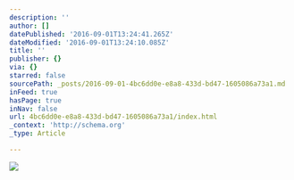 ```yaml
---
description: ''
author: []
datePublished: '2016-09-01T13:24:41.265Z'
dateModified: '2016-09-01T13:24:10.085Z'
title: ''
publisher: {}
via: {}
starred: false
sourcePath: _posts/2016-09-01-4bc6dd0e-e8a8-433d-bd47-1605086a73a1.md
inFeed: true
hasPage: true
inNav: false
url: 4bc6dd0e-e8a8-433d-bd47-1605086a73a1/index.html
_context: 'http://schema.org'
_type: Article

---
```

![](https://the-grid-user-content.s3-us-west-2.amazonaws.com/26793ab9-d291-42b3-a673-0c3b6fb3e192.jpg)